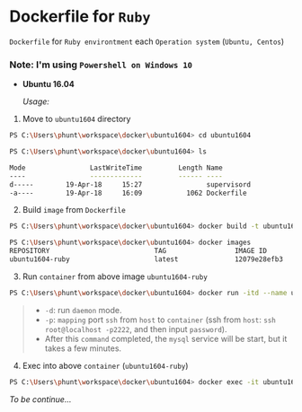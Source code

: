 # Dockerfile for `Ruby`
`Dockerfile` for `Ruby environtment` each `Operation system` (`Ubuntu, Centos`)

### Note: I'm using `Powershell on Windows 10`

- **Ubuntu 16.04**

    *Usage:*
1) Move to `ubuntu1604` directory
```bash
PS C:\Users\phunt\workspace\docker\ubuntu1604> cd ubuntu1604

PS C:\Users\phunt\workspace\docker\ubuntu1604> ls

Mode                LastWriteTime         Length Name
----                -------------         ------ ----
d-----        19-Apr-18     15:27                supervisord
-a----        19-Apr-18     16:09           1062 Dockerfile
```

2) Build `image` from `Dockerfile`
```bash
PS C:\Users\phunt\workspace\docker\ubuntu1604> docker build -t ubuntu1604-ruby .
```

```bash
PS C:\Users\phunt\workspace\docker\ubuntu1604> docker images
REPOSITORY                          TAG                 IMAGE ID            CREATED             SIZE
ubuntu1604-ruby                     latest              12079e28efb3        26 minutes ago      1.12GB
```

3) Run `container` from above image `ubuntu1604-ruby`
```bash
PS C:\Users\phunt\workspace\docker\ubuntu1604> docker run -itd --name ubuntu1604-ruby -p 2222:22 ubuntu1604-ruby
```
   > * `-d`: run `daemon` mode.
   > * `-p`: `mapping` port `ssh` from `host` to `container`
     (ssh from `host`: `ssh root@localhost -p2222`, and then input `password`).
   > * After this `command` completed, the `mysql` service will be start, but it takes a few minutes.
     
4) Exec into above `container` (`ubuntu1604-ruby`)
```bash
PS C:\Users\phunt\workspace\docker\ubuntu1604> docker exec -it ubuntu1604-ruby bash
```

*To be continue...*
